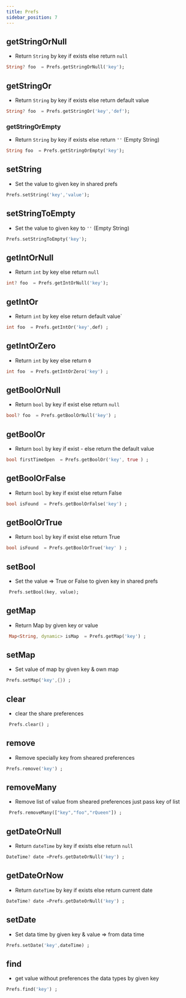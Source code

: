 ```yaml
---
title: Prefs
sidebar_position: 7
---
```


 ## getStringOrNull 
  - Return `String` by key if exists else return `null`
  ```dart
  String? foo  = Prefs.getStringOrNull('key');
  ```
  ## getStringOr
  
 - Return `String` by key if exists else return default value

  ```dart
String? foo  = Prefs.getStringOr('key','def');
  ```
### getStringOrEmpty

- Return `String` by key if exists else return `''` (Empty String)
```dart
String foo  = Prefs.getStringOrEmpty('key');
```

## setString

- Set the value to given key in shared prefs 
```dart
Prefs.setString('key','value');
```
## setStringToEmpty

- Set the value to given key to `''` (Empty String)
```dart
Prefs.setStringToEmpty('key');
```
## getIntOrNull

- Return `int` by key else return `null`
```dart
int? foo  = Prefs.getIntOrNull('key');
```
## getIntOr

- Return `int` by key else return default value`
```dart
int foo  = Prefs.getIntOr('key',def) ;
```
## getIntOrZero

- Return `int` by key else return `0`
```dart
int foo  = Prefs.getIntOrZero('key') ;
```

## getBoolOrNull

- Return `bool` by key if exist else return `null` 
```dart
bool? foo  = Prefs.getBoolOrNull('key') ;
```
## getBoolOr

- Return `bool` by key if exist - else return the default value
```dart
bool firstTimeOpen  = Prefs.getBoolOr('key', true ) ;
```
## getBoolOrFalse

- Return `bool` by key if exist else return False  
```dart
bool isFound  = Prefs.getBoolOrFalse('key') ;
```
## getBoolOrTrue

- Return `bool` by key if exist else return True 
```dart
bool isFound  = Prefs.getBoolOrTrue('key' ) ;
```


## setBool

- Set the value => True or False to given key in shared prefs  
```dart
 Prefs.setBool(key, value);
```

## getMap

-  Return Map by given key or value
```dart
 Map<String, dynamic> isMap  = Prefs.getMap('key') ;
```
## setMap

- Set value of map by given key & own map 
```dart
Prefs.setMap('key',{}) ;
```

## clear

- clear the share preferences 
```dart
 Prefs.clear() ;
```

## remove

-  Remove specially key from sheared preferences 

```dart
Prefs.remove('key') ;
```

## removeMany

-  Remove list of value from sheared preferences just pass key of list 

```dart
 Prefs.removeMany(["key","foo","rQueen"]) ;
```
## getDateOrNull
- Return `dateTime` by key if exists else return `null`
```dart
DateTime? date =Prefs.getDateOrNull('key') ;
```

## getDateOrNow
- Return `dateTime` by key if exists else return current date
```dart
DateTime? date =Prefs.getDateOrNull('key') ;
```
## setDate
- Set data time by given key & value => from data time  
```dart
Prefs.setDate('key',dateTime) ;
```

## find
- get value without preferences the data types by given key 
```dart
Prefs.find('key') ;
```